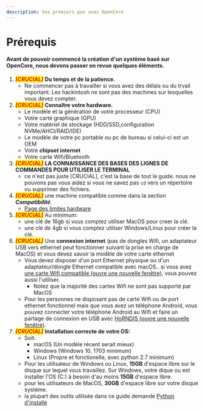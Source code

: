 ```yaml
---
description: Vos premiers pas avec OpenCore
---
```


# Prérequis

#### Avant de pouvoir commencé la création d'un système basé sur OpenCore, nous devons passer en revue quelques éléments.&#x20;



1. _<mark style="color:red;">**\[CRUCIAL]**</mark>_ <mark style="color:red;"></mark><mark style="color:red;"></mark> **Du temps et de la patience.**
   * Ne commencer pas à travailler si vous avez des délais ou du trvail important. Les hackintosh ne sont pas des machines sur lesquelles vous devez compter.
2. _<mark style="color:red;">**\[CRUCIAL]**</mark>_ **Connaître votre hardware.**
   * Le modèle et la génération de votre processeur (CPU)
   * Votre carte graphique (GPU)
   * Votre matériel de stockage (HDD/SSD,configuration NVMe/AHCI/RAID/IDE)
   * Le modèle de votre pc portable ou pc de bureau si celui-ci est un OEM
   * Votre **chipset internet**
   * Votre carte Wifi/Bluetooth
3. _<mark style="color:red;">**\[CRUCIAL]**</mark>_ **LA CONNAISSANCE DES BASES DES LIGNES DE COMMANDES POUR UTILISER LE TERMINAL**
   * ce n'est pas juste \[CRUCIAL], c'est la base de tout le guide. nous ne pouvons pas vous aidez si vous ne  savez pas `cd` vers un répertoire ou supprimer des fichiers.
4. _<mark style="color:red;">**\[CRUCIAL]**</mark>_ <mark style="color:red;"></mark><mark style="color:red;"></mark> une machine compatible comme dans la section _**Compatibilité**_.
   * [Page des limites hardware](https://dortania.github.io/OpenCore-Install-Guide/macos-limits.html)
5. _<mark style="color:red;">**\[CRUCIAL]**</mark>_ Au minimum:
   * une clé de 16gb si vous comptez utiliser MacOS pour creer la clé.
   * une clé de 4gb si vous comptez utiliser Windows/Linux pour créer la clé.
6. _<mark style="color:red;">**\[CRUCIAL]**</mark>_ <mark style="color:red;"></mark><mark style="color:red;"></mark> Une **connexion internet** (pas de dongles Wifi, un adaptateur USB vers ethernet peut fonctionner suivant la prise en charge de MacOS) et vous devez savoir la modèle de votre carte ethernet
   * Vous devez disposer d'un port Ethernet physique ou d'un adaptateur/dongle Ethernet compatible avec macOS.. si vous avez [une carte Wifi compatible (ouvre une nouvelle fenêtre)](https://dortania.github.io/Wireless-Buyers-Guide/), vous pouvez aussi l'utiliser.
     * Notez que la majorité des cartes Wifi ne sont pas supporté par MacOS
   * Pour les personnes ne disposant pas de carte Wifi ou de port ethernet fonctionnel mais que vous avez un téléphone Android, vous pouvez connecter votre téléphone Android au Wifi et faire un partage de connexion en USB avec [HoRNDIS (ouvre une nouvelle fenêtre)](https://joshuawise.com/horndis#available\_versions).
7. _<mark style="color:red;">**\[CRUCIAL]**</mark>_ **Installation correcte de votre OS:**
   * Soit:
     * macOS (Un modèle récent serait mieux)
     * Windows (Windows 10, 1703 minimum)
     * Linux (Propre et fonctionelle, avec python 2.7 minimum)
   * Pour les utilisateur de Windows ou Linux, **15GB** d'espace libre sur le disque sur lequel vous travaillez. Sur Windows, votre dique ou est installer l'OS (C:) à besoin d'au moins **15GB** d'espace libre.
   * pour les utilisateurs de MacOS, **30GB** d'espace libre sur votre disque système.
   * la plupart des outils utilisée dans ce guide demande [Python d'installé](https://www.python.org/downloads/)
